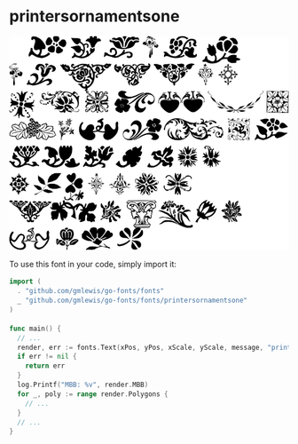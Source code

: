 # printersornamentsone

![printersornamentsone](printersornamentsone.png)

To use this font in your code, simply import it:

```go
import (
  . "github.com/gmlewis/go-fonts/fonts"
  _ "github.com/gmlewis/go-fonts/fonts/printersornamentsone"
)

func main() {
  // ...
  render, err := fonts.Text(xPos, yPos, xScale, yScale, message, "printersornamentsone", Center)
  if err != nil {
    return err
  }
  log.Printf("MBB: %v", render.MBB)
  for _, poly := range render.Polygons {
    // ...
  }
  // ...
}
```
